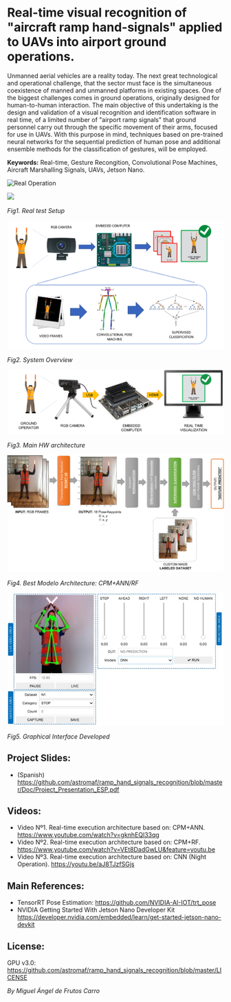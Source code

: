 # Real-time visual recognition of "aircraft ramp hand-signals" applied to UAVs into airport ground operations.


Unmanned aerial vehicles are a reality today. The next great technological and operational challenge, that the sector must face is the simultaneous coexistence of manned and unmanned platforms in existing spaces. One of the biggest challenges comes in ground operations, originally designed for human-to-human interaction.
The main objective of this undertaking is the design and validation of a visual recognition and identification software in real time, of a limited number of  "airport ramp signals" that ground personnel carry out through the specific movement of their arms, focused for use in UAVs.
With this purpose in mind, techniques based on pre-trained neural networks for the sequential prediction of human pose and additional ensemble methods for the classification of gestures, will be employed.

**Keywords:** Real-time, Gesture Recongition, Convolutional Pose Machines, Aircraft Marshalling Signals, UAVs, Jetson Nano.
<p align="center">

![Real Operation](https://github.com/astromaf/ramp_hand_signals_recognition/blob/master/Real%20Test%20validation/v1_gif.gif "Real Test")


![](https://github.com/astromaf/ramp_hand_signals_recognition/blob/master/Real%20Test%20validation/01_Setup.jpg)

*Fig1. Real test Setup*
  
![CONOPS](Figures/1_2.png?raw=true "System Overview")


*Fig2. System Overview*


![Setup](Figures/4_1.jpg?raw=true "Main HW architecture")


*Fig3. Main HW architecture*



![GUI](Figures/4_2.png?raw=true "Best Architecture")


*Fig4. Best Modelo Architecture: CPM+ANN/RF*



![GUI](Figures/5_1.jpg?raw=true "Graphical Interface")


*Fig5. Graphical Interface Developed*
</p>

## Project Slides:
- (Spanish) https://github.com/astromaf/ramp_hand_signals_recognition/blob/master/Doc/Project_Presentation_ESP.pdf

## Videos:
- Video Nº1. Real-time execution architecture based on: CPM+ANN. https://www.youtube.com/watch?v=gknhEQl33qg 
- Video Nº2. Real-time execution architecture based on: CPM+RF. https://www.youtube.com/watch?v=VEt8DadGwLU&feature=youtu.be
- Video Nº3. Real-time execution architecture based on: CNN (Night Operation). https://youtu.be/aJ8TJzfSGjs

## Main References:
- TensorRT Pose Estimation: https://github.com/NVIDIA-AI-IOT/trt_pose
- NVIDIA Getting Started With Jetson Nano Developer Kit https://developer.nvidia.com/embedded/learn/get-started-jetson-nano-devkit
## License:
GPU v3.0: https://github.com/astromaf/ramp_hand_signals_recognition/blob/master/LICENSE


*By Miguel Ángel de Frutos Carro*
